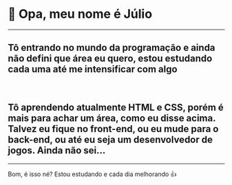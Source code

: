 <h1>👋 Opa, meu nome é Júlio</h1>
<hr>
<h2>Tô entrando no mundo da programação e ainda não defini que área eu quero, estou estudando cada uma até me intensificar com algo</h2>
<br>
<h2>Tô aprendendo atualmente HTML e CSS, porém é mais para achar um área, como eu disse acima. Talvez eu fique no front-end, ou eu mude para o back-end, ou até eu seja um desenvolvedor de jogos. Ainda não sei...</h2>
<hr>
<p>Bom, é isso né? Estou estudando e cada dia melhorando 👍</p>
<!---
oJulioC/oJulioC is a ✨ special ✨ repository because its `README.md` (this file) appears on your GitHub profile.
You can click the Preview link to take a look at your changes.
--->
